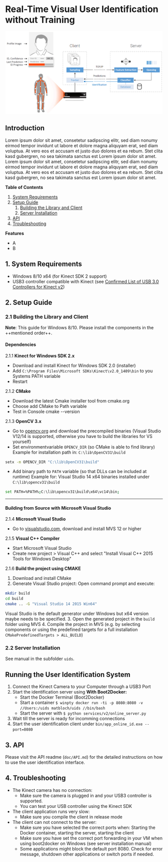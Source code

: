 # Real-Time Visual User Identification without Training

![System Overview](/doc/img/system_overview.png)

## Introduction

Lorem ipsum dolor sit amet, consetetur sadipscing elitr, sed diam nonumy eirmod tempor invidunt ut labore et dolore magna aliquyam erat, sed diam voluptua. At vero eos et accusam et justo duo dolores et ea rebum. Stet clita kasd gubergren, no sea takimata sanctus est Lorem ipsum dolor sit amet. Lorem ipsum dolor sit amet, consetetur sadipscing elitr, sed diam nonumy eirmod tempor invidunt ut labore et dolore magna aliquyam erat, sed diam voluptua. At vero eos et accusam et justo duo dolores et ea rebum. Stet clita kasd gubergren, no sea takimata sanctus est Lorem ipsum dolor sit amet.

**Table of Contents**
1. [System Requirements](#1-system-requirements)  
2. [Setup Guide](#2-setup-guide) 
	1. [Building the Library and Client](#21-building-the-library-and-client)
  	2. [Server Installation](#22-server-installation)
3. [API](#3-api)
4. [Troubleshooting](#4-troubleshooting)


**Features**
- A
- B


## 1. System Requirements

- Windows 8/10 x64 (for Kinect SDK 2 support)
- USB3 controller compatible with Kinect (see [Confirmed List of USB 3.0 Controllers for Kinect v2](https://social.msdn.microsoft.com/Forums/en-US/bb379e8b-4258-40d6-92e4-56dd95d7b0bb/confirmed-list-of-usb-30-pcie-cardslaptopsconfigurations-which-work-for-kinect-v2-during?forum=kinectv2sdk))


## 2. Setup Guide

### 2.1 Building the Library and Client
**Note**: This guide for Windows 8/10. Please install the components in the ++mentioned order++.

#### Dependencies

2.1.1 **Kinect for Windows SDK 2.x**
- Download and install Kinect for Windows SDK 2.0 (installer)
- Add `C:\Program Files\Microsoft SDKs\Kinect\v2.0_1409\bin` to you Systems PATH variable
- Restart

2.1.2 **CMake**
- Download the latest Cmake installer tool from cmake.org
- Choose add CMake to Path variable
- Test in Console cmake --version

2.1.3 **OpenCV 3.x**
- Go to [opencv.org](http://opencv.org) and download the precompiled binaries (Visual Studio V12/14 is supported, otherwise you have to build the libraries for VS yourself)
- Set environmentvariable `OPENCV_DIR` (so CMake is able to find library)
Example for installation path in: `C:\lib\OpenCV31\build`
```bash
setx -m OPENCV_DIR "C:\lib\OpenCV31\build"
```
- Add binary path to `PATH` variable (so that DLLs can be included at runtime)
Example for: Visual Studio 14 x64 binaries installed under `C:\lib\opencv31\build`
```bash
set PATH=%PATH%;C:\lib\opencv31\build\x64\vc14\bin;
```

---------------

#### Building from Source with Microsoft Visual Studio

2.1.4 **Microsoft Visual Studio**
- Go to [visualstudio.com](https://www.visualstudio.com/), download and install MVS 12 or higher

2.1.5 **Visual C++ Compiler**
- Start Microsoft Visual Studio
- Create new project > Visual C++ and select "Install Visual C++ 2015 Tools for Windows Desktop"

2.1.6 **Build the project using CMAKE**
1. Download and install CMake
2. Generate Visual Studio project:
Open command prompt and execute:
```bash
mkdir build
cd build
cmake .. -G "Visual Studio 14 2015 Win64"
```
Visual Studio is the default generator under Windows but x64 version maybe needs to be specified.
3. Open the generated project in the `build` folder using MVS
4. Compile the project in MVS (e.g. by selecting components or using the predefined targets for a full installation `CMakePredefinedTargets > ALL_BUILD`)


### 2.2 Server Installation

See manual in the subfolder `uids`.

## Running the User Identification System

1. Connect the Kinect Camera to your Computer through a USB3 Port
2. Start the identification server using **With Boot2Docker:**
	- Start the Docker Terminal (Boot2Docker)
	- Start a container `$ winpty docker run -ti -p 8080:8080 -v //Users:/uids matbloch/uids //bin/bash`
	- Start the server with `$ python services/v2/online_server.py`
3. Wait till the server is ready for incomming connections
4. Start the user identification client under `bin/app_online_id.exe --port=8080`


## 3. API
Please visit the API readme (`doc/API.md`) for the detailed instructions on how to use the user identification interface.


## 4. Troubleshooting

- The Kinect camera has no connection:
	- Make sure the camera is plugged in and your USB3 controller is supported.
	- You can test your USB controller using the Kinect SDK
- The client application runs very slow:
	- Make sure you compile the client in release mode
- The client can not connect to the server:
	- Make sure you have selected the correct ports when: Starting the Docker container, starting the server, starting the client
	- Make sure you have set the correct port forwarding in your VM when using boot2docker on Windows (see server installation manual)
	- Some applications might block the default port 8080. Check for error message, shutdown other applications or switch ports if needed.
